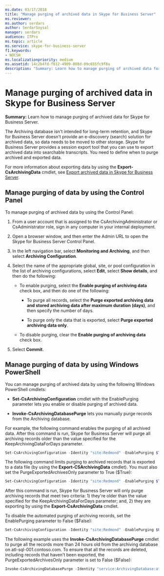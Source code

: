 ```yaml
---
ms.date: 03/17/2018
title: "Manage purging of archived data in Skype for Business Server"
ms.reviewer: 
ms.author: serdars
author: SerdarSoysal
manager: serdars
audience: ITPro
ms.topic: article
ms.service: skype-for-business-server
f1.keywords:
- NOCSH
ms.localizationpriority: medium
ms.assetid: 14c2b4fd-f612-4909-808d-09c655fc9f8a
description: "Summary: Learn how to manage purging of archived data for Skype for Business Server."
---
```


# Manage purging of archived data in Skype for Business Server

**Summary:** Learn how to manage purging of archived data for Skype for Business Server.
  
The Archiving database isn't intended for long-term retention, and Skype for Business Server doesn't provide an e-discovery (search) solution for archived data, so data needs to be moved to other storage. Skype for Business Server provides a session export tool that you can use to export archived data into searchable transcripts. You need to define when to purge archived and exported data. 
  
For more information about exporting data by using the **Export-CsArchivingData** cmdlet, see [Export archived data in Skype for Business Server](export-archived-data.md).
  
## Manage purging of data by using the Control Panel

To manage purging of archived data by using the Control Panel:
  
1. From a user account that is assigned to the CsArchivingAdministrator or CsAdministrator role, sign in any computer in your internal deployment. 
    
2. Open a browser window, and then enter the Admin URL to open the Skype for Business Server Control Panel. 
    
3. In the left navigation bar, select **Monitoring and Archiving**, and then select **Archiving Configuration**.
    
4. Select the name of the appropriate global, site, or pool configuration in the list of archiving configurations, select **Edit**, select **Show details**, and then do the following:
    
   - To enable purging, select the **Enable purging of archiving data** check box, and then do one of the following:
    
     - To purge all records, select the **Purge exported archiving data and stored archiving data after maximum duration (days)**, and then specify the number of days.
    
     - To purge only the data that is exported, select **Purge exported archiving data only**.
    
   - To disable purging, clear the **Enable purging of archiving data** check box.
    
5. Select **Commit**.
    
## Manage purging of data by using Windows PowerShell

You can manage purging of archived data by using the following Windows PowerShell cmdlets:
  
- **Set-CsArchivingConfiguration** cmdlet with the EnablePurging parameter lets you enable or disable purging of archived data.
    
- **Invoke-CsArchivingDatabasePurge** lets you manually purge records from the Archiving database.
    
For example, the following command enables the purging of all archived data. After this command is run, Skype for Business Server will purge all archiving records older than the value specified for the KeepArchivingDataForDays parameter. 
  
```PowerShell
Set-CsArchivingConfiguration -Identity "site:Redmond" -EnablePurging $True
```

The following command limits purging to archived records that is exported to a data file (by using the **Export-CSArchivingData** cmdlet). You must also set the PurgeExportedArchivesOnly parameter to True ($True):
  
```PowerShell
Set-CsArchivingConfiguration -Identity "site:Redmond" -EnablePurging $True -PurgeExportedArchivesOnly $True
```

After this command is run, Skype for Business Server will only purge archiving records that meet two criteria: 1) they're older than the value specified for the KeepArchivingDataForDays parameter; and, 2) they are exporting by using the **Export-CsArchivingData** cmdlet.
  
To disable the automated purging of archiving records, set the EnablePurging parameter to False ($False):
  
```PowerShell
Set-CsArchivingConfiguration -Identity "site:Redmond" -EnablePurging $False
```

The following example uses the **Invoke-CsArchivingDatabasePurge** cmdlet to purge all the records more than 24 hours old from the archiving database on atl-sql-001.contoso.com. To ensure that all the records are deleted, including records that haven't been exported, the PurgeExportedArchivesOnly parameter is set to False ($False):
  
```PowerShell
Invoke-CsArchivingDatabasePurge -Identity "service:ArchivingDatabase:atl-sql-001.contoso.com" -PurgeArchivingDataOlderThanHours 24 -PurgeExportedArchivesOnly $False
```

